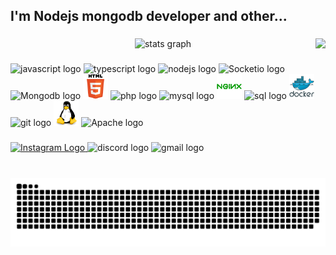 <h2 align="left">I'm Nodejs mongodb developer and other...</h2>

###
<img align="right" height="150" src="https://camo.githubusercontent.com/1f6b092f216bb3d020104e58371cdb4ce2529983ead4ad51aa23bd459b201a06/68747470733a2f2f692e70696e696d672e636f6d2f6f726967696e616c732f66332f62382f36332f66336238363333656633366266306235303835633564306636303230633931392e676966"  />
<div align="center">
  <img src="https://github-readme-stats.vercel.app/api?username=Tunar-Hasanov&hide_title=false&hide_rank=false&show_icons=true&include_all_commits=true&count_private=true&disable_animations=false&theme=dracula&locale=en&hide_border=false" height="150" alt="stats graph"  />
</div>

###

###

<div align="left">
  <img src="https://cdn.jsdelivr.net/gh/devicons/devicon/icons/javascript/javascript-original.svg" height="40" alt="javascript logo" />
  <img src="https://cdn.jsdelivr.net/gh/devicons/devicon/icons/typescript/typescript-original.svg" height="40" alt="typescript logo" />
  <img src="https://cdn.jsdelivr.net/gh/devicons/devicon/icons/nodejs/nodejs-original.svg" height="40" alt="nodejs logo" />
  <img src="https://cdn.jsdelivr.net/gh/devicons/devicon/icons/socketio/socketio-original.svg" height="40" alt="Socketio logo" />
  <img src="https://cdn.jsdelivr.net/gh/devicons/devicon/icons/mongodb/mongodb-original.svg" height="40" alt="Mongodb logo" />
  <img src="https://raw.githubusercontent.com/devicons/devicon/master/icons/html5/html5-original-wordmark.svg" height="40" alt="Html5" />
  <img src="https://cdn.jsdelivr.net/gh/devicons/devicon/icons/php/php-original.svg" height="40" alt="php logo" />
  <img src="https://cdn.jsdelivr.net/gh/devicons/devicon/icons/mysql/mysql-original.svg" height="40" alt="mysql logo" />
  <img src="https://raw.githubusercontent.com/devicons/devicon/master/icons/nginx/nginx-original.svg" height="40" alt="ngnix logo" />
  <img src="https://www.svgrepo.com/show/303229/microsoft-sql-server-logo.svg" height="40" alt="sql logo" />
  <img src="https://raw.githubusercontent.com/devicons/devicon/master/icons/docker/docker-original-wordmark.svg" height="40" alt="docker logo" />
  <img src="https://www.vectorlogo.zone/logos/git-scm/git-scm-icon.svg" height="40" alt="git logo" />
  <img src="https://raw.githubusercontent.com/devicons/devicon/master/icons/linux/linux-original.svg" height="40" alt="linux logo" />
  <img src="https://www.vectorlogo.zone/logos/apache/apache-ar21.svg" height="" alt="Apache logo" />
</div>


###

<div align="left">
 <a href="https://www.instagram.com/anta_klousku/" target="_blank">
  <img src="https://img.shields.io/static/v1?message=Instagram&logo=instagram&label=&color=E4405F&logoColor=white&labelColor=&style=for-the-badge" height="35" alt="Instagram Logo">
</a>

  <img src="https://img.shields.io/static/v1?message=Discord&logo=discord&label=&color=7289DA&logoColor=white&labelColor=&style=for-the-badge" height="35" alt="discord logo"  />
  <img src="https://img.shields.io/static/v1?message=Gmail&logo=gmail&label=&color=D14836&logoColor=white&labelColor=&style=for-the-badge" height="35" alt="gmail logo"  />
<a href="https://api.whatsapp.com/send/?phone=994702215833&text&type=phone_number&app_absent=0" target="_blank">
</a>

</div>

###

<br clear="both">

<img src="https://raw.githubusercontent.com/platane/snk/output/github-contribution-grid-snake.svg" />

###
